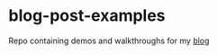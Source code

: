 # blog-post-examples

Repo containing demos and walkthroughs for my [blog](https://srinivasanant.com)

